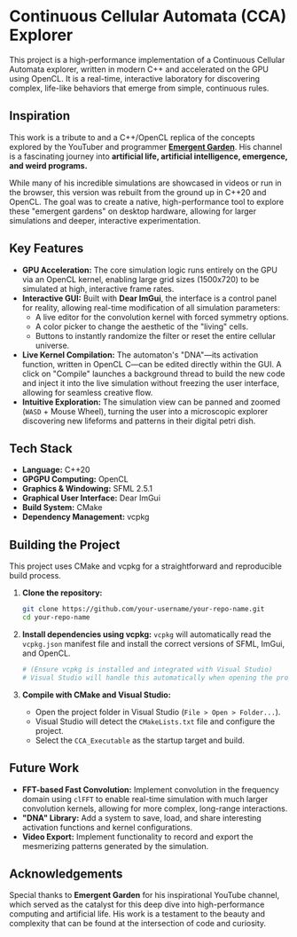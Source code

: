 # Continuous Cellular Automata (CCA) Explorer

This project is a high-performance implementation of a Continuous Cellular Automata explorer, written in modern C++ and accelerated on the GPU using OpenCL. It is a real-time, interactive laboratory for discovering complex, life-like behaviors that emerge from simple, continuous rules.

## Inspiration

This work is a tribute to and a C++/OpenCL replica of the concepts explored by the YouTuber and programmer **[Emergent Garden](https://www.youtube.com/@EmergentGarden)**. His channel is a fascinating journey into **artificial life, artificial intelligence, emergence, and weird programs.**

While many of his incredible simulations are showcased in videos or run in the browser, this version was rebuilt from the ground up in C++20 and OpenCL. The goal was to create a native, high-performance tool to explore these "emergent gardens" on desktop hardware, allowing for larger simulations and deeper, interactive experimentation.

## Key Features

*   **GPU Acceleration:** The core simulation logic runs entirely on the GPU via an OpenCL kernel, enabling large grid sizes (1500x720) to be simulated at high, interactive frame rates.
*   **Interactive GUI:** Built with **Dear ImGui**, the interface is a control panel for reality, allowing real-time modification of all simulation parameters:
    *   A live editor for the convolution kernel with forced symmetry options.
    *   A color picker to change the aesthetic of the "living" cells.
    *   Buttons to instantly randomize the filter or reset the entire cellular universe.
*   **Live Kernel Compilation:** The automaton's "DNA"—its activation function, written in OpenCL C—can be edited directly within the GUI. A click on "Compile" launches a background thread to build the new code and inject it into the live simulation without freezing the user interface, allowing for seamless creative flow.
*   **Intuitive Exploration:** The simulation view can be panned and zoomed (`WASD` + Mouse Wheel), turning the user into a microscopic explorer discovering new lifeforms and patterns in their digital petri dish.

## Tech Stack

*   **Language:** C++20
*   **GPGPU Computing:** OpenCL
*   **Graphics & Windowing:** SFML 2.5.1
*   **Graphical User Interface:** Dear ImGui
*   **Build System:** CMake
*   **Dependency Management:** vcpkg

## Building the Project

This project uses CMake and vcpkg for a straightforward and reproducible build process.

1.  **Clone the repository:**
    ```bash
    git clone https://github.com/your-username/your-repo-name.git
    cd your-repo-name
    ```

2.  **Install dependencies using vcpkg:**
    `vcpkg` will automatically read the `vcpkg.json` manifest file and install the correct versions of SFML, ImGui, and OpenCL.
    ```bash
    # (Ensure vcpkg is installed and integrated with Visual Studio)
    # Visual Studio will handle this automatically when opening the project as a CMake folder.
    ```

3.  **Compile with CMake and Visual Studio:**
    *   Open the project folder in Visual Studio (`File > Open > Folder...`).
    *   Visual Studio will detect the `CMakeLists.txt` file and configure the project.
    *   Select the `CCA_Executable` as the startup target and build.

## Future Work

*   **FFT-based Fast Convolution:** Implement convolution in the frequency domain using `clFFT` to enable real-time simulation with much larger convolution kernels, allowing for more complex, long-range interactions.
*   **"DNA" Library:** Add a system to save, load, and share interesting activation functions and kernel configurations.
*   **Video Export:** Implement functionality to record and export the mesmerizing patterns generated by the simulation.

## Acknowledgements

Special thanks to **Emergent Garden** for his inspirational YouTube channel, which served as the catalyst for this deep dive into high-performance computing and artificial life. His work is a testament to the beauty and complexity that can be found at the intersection of code and curiosity.